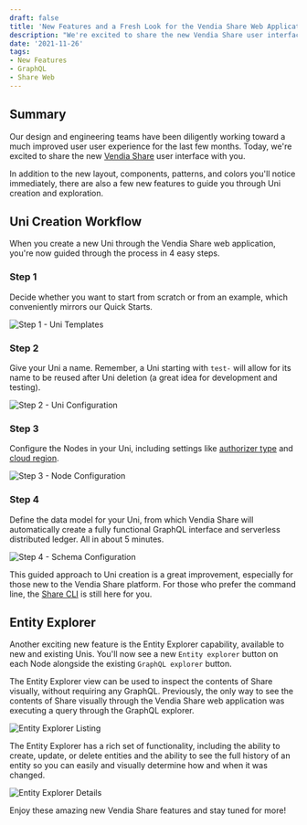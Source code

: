 ```yaml
---
draft: false
title: 'New Features and a Fresh Look for the Vendia Share Web Application'
description: "We're excited to share the new Vendia Share user interface with you"
date: '2021-11-26'
tags:
- New Features
- GraphQL
- Share Web
---
```


## Summary

Our design and engineering teams have been diligently working toward a much improved user user experience for the last few months.  Today, we're excited to share the new [Vendia Share](https://share.vendia.net/) user interface with you.

In addition to the new layout, components, patterns, and colors you'll notice immediately, there are also a few new features to guide you through Uni creation and exploration.


## Uni Creation Workflow

When you create a new Uni through the Vendia Share web application, you're now guided through the process in 4 easy steps.


### Step 1

Decide whether you want to start from scratch or from an example, which conveniently mirrors our Quick Starts.

![Step 1 - Uni Templates](https://d24nhiikxn5jns.cloudfront.net/optimized/user-images.githubusercontent.com..85032783144903327-0d9516be-30b4-499b-8ea5-a7147e17f5ac.png)

### Step 2

Give your Uni a name.  Remember, a Uni starting with `test-` will allow for its name to be reused after Uni deletion (a great idea for development and testing).



![Step 2 - Uni Configuration](https://d24nhiikxn5jns.cloudfront.net/optimized/user-images.githubusercontent.com..85032783144903548-e00168b3-4fc1-428d-80e2-aad42974aec0.png)



### Step 3

Configure the Nodes in your Uni, including settings like [authorizer type](https://www.vendia.com/docs/share/node-access-control#how-to-set) and [cloud region](https://www.vendia.com/docs/share/cli/guide#supported-cloud-platforms-and-regions).


![Step 3 - Node Configuration](https://d24nhiikxn5jns.cloudfront.net/optimized/user-images.githubusercontent.com..85032783144903604-8b9bed3d-c5ee-441e-9907-0c85cf5a04cb.png)


### Step 4

Define the data model for your Uni, from which Vendia Share will automatically create a fully functional GraphQL interface and serverless distributed ledger.  All in about 5 minutes.

![Step 4 - Schema Configuration](https://d24nhiikxn5jns.cloudfront.net/optimized/user-images.githubusercontent.com..85032783144903624-11c1be90-9c69-47d8-b82a-125eb7c79d31.png)

This guided approach to Uni creation is a great improvement, especially for those new to the Vendia Share platform.  For those who prefer the command line, the [Share CLI](https://www.vendia.com/docs/share/cli/guide) is still here for you.

## Entity Explorer

Another exciting new feature is the Entity Explorer capability, available to new and existing Unis.  You'll now see a new `Entity explorer` button on each Node alongside the existing `GraphQL explorer` button.

The Entity Explorer view can be used to inspect the contents of Share visually, without requiring any GraphQL.  Previously, the only way to see the contents of Share visually through the Vendia Share web application was executing a query through the GraphQL explorer.

![Entity Explorer Listing](https://d24nhiikxn5jns.cloudfront.net/optimized/user-images.githubusercontent.com..85032783144903649-1c627abd-7acf-47ce-ab3c-6d8549cf9794.png)

The Entity Explorer has a rich set of functionality, including the ability to create, update, or delete entities and the ability to see the full history of an entity so you can easily and visually determine how and when it was changed.

![Entity Explorer Details](https://d24nhiikxn5jns.cloudfront.net/optimized/user-images.githubusercontent.com..85032783144903667-31896489-addd-4a98-bdcc-c58b946350fd.png)

Enjoy these amazing new Vendia Share features and stay tuned for more!
